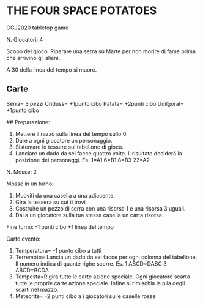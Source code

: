 # THE FOUR SPACE POTATOES
GGJ2020 tabletop game

N. Giocatori: 4

Scopo del gioco:
Riparare una serra su Marte per non morire di fame prima che arrivino gli alieni.

A 30 della linea del tempo si muore.

## Carte
Serra= 3 pezzi
Criduss= +1punto cibo
Patata= +2punti cibo
Udilgoral= +1punto cibo

## Preparazione:
1) Mettere il razzo sulla linea del tempo sullo 0.
2) Dare a ogni giocatore un personaggio.
3) Sistemare le tessere sul tabellone di gioco.
4) Lanciare un dado da sei facce quattro volte. Il risultato deciderà la posizione dei personaggi.
    Es. 1=A1  6=B1  8=B3  22=A2

N. Mosse: 2

Mosse in un turno:
1) Muoviti da una casella a una adiacente.
2) Gira la tessera su cui ti trovi.
3) Costruire un pezzo di serra con una risorsa 1 e una risorsa 3 uguali.
4) Dai a un giocatore sulla tua stessa casella un carta risorsa.

Fine turno:
-1 punti cibo
+1 linea del tempo

Carte evento:
1) Temperatura= -1 punto cibo a tutti
2) Terremoto= Lancia un dado da sei facce per ogni colonna del tabellone. Il numero indica di quante righe scorre.
Es.  1 ABCD=DABC  3 ABCD=BCDA
3) Tempesta=Rigira tutte le carte azione speciale. Ogni giocatore scarta tutte le proprie carte azione speciale. Infine si rimischia la pila degli scarti nel mazzo.
4) Meteorite= -2 punti cibo a i giocatori sulle caselle rosse

